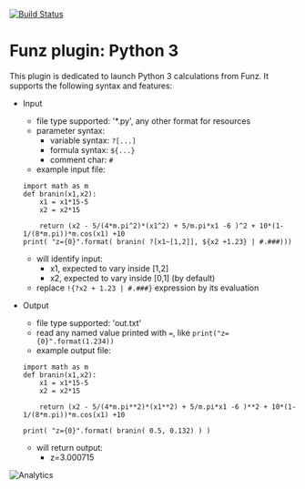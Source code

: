 [![Build Status](https://travis-ci.org/Funz/plugin-Python.png)](https://travis-ci.org/Funz/plugin-Python)

# Funz plugin: Python 3

This plugin is dedicated to launch Python 3 calculations from Funz.
It supports the following syntax and features:

* Input
  * file type supported: '*.py', any other format for resources
  * parameter syntax: 
    * variable syntax: `?[...]`
    * formula syntax: `${...}`
    * comment char: `#`
  * example input file:
  ```
  import math as m
  def branin(x1,x2):
      x1 = x1*15-5
      x2 = x2*15

      return (x2 - 5/(4*m.pi^2)*(x1^2) + 5/m.pi*x1 -6 )^2 + 10*(1-1/(8*m.pi))*m.cos(x1) +10
  print( "z={0}".format( branin( ?[x1~[1,2]], ${x2 +1.23} | #.###)))
  ```
     * will identify input:
       * x1, expected to vary inside [1,2]
       * x2, expected to vary inside [0,1] (by default)
     * replace `!{?x2 + 1.23 | #.###}` expression by its evaluation

* Output
  * file type supported: 'out.txt'
  * read any named value printed with `=`, like `print("z={0}".format(1.234))`
  * example output file:
  ```
  import math as m
  def branin(x1,x2):
      x1 = x1*15-5
      x2 = x2*15

      return (x2 - 5/(4*m.pi**2)*(x1**2) + 5/m.pi*x1 -6 )**2 + 10*(1-1/(8*m.pi))*m.cos(x1) +10

  print( "z={0}".format( branin( 0.5, 0.132) ) )
  ```
  * will return output:
    * z=3.000715


![Analytics](https://ga-beacon.appspot.com/UA-109580-20/plugin-Python)

